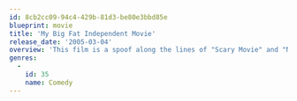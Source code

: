 ```yaml
---
id: 8cb2cc09-94c4-429b-81d3-be80e3bbd85e
blueprint: movie
title: 'My Big Fat Independent Movie'
release_date: '2005-03-04'
overview: 'This film is a spoof along the lines of "Scary Movie" and "Not Another Teen Movie." It includes parodies of some of the indie film world''s most renowned movies such as "Memento," "Pulp Fiction," "Magnolia," "My Big Fat Greek Wedding," "Amelie," "Run Lola Run," "El Mariachi," "The Good Girl," "Pi," "Swingers" and many others.'
genres:
  -
    id: 35
    name: Comedy
---
```

